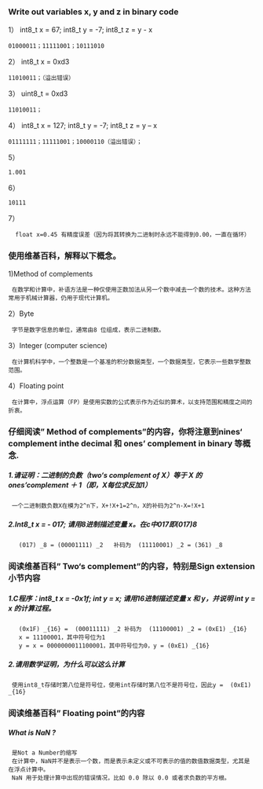 ### Write out variables x, y and z in binary code 
1） int8_t x = 67; int8_t y = -7; int8_t z = y - x
     
    01000011；11111001；10111010

2） int8_t x = 0xd3
     
    11010011；（溢出错误）

3） uint8_t = 0xd3
 
    11010011；
  
4） int8_t x = 127; int8_t y = -7; int8_t z = y – x
  
    01111111；11111001；10000110（溢出错误）；

5）

    1.001

6）

    10111

7） 

      float x=0.45 有精度误差（因为将其转换为二进制时永远不能得到0.00，一直在循环）
 
### 使用维基百科，解释以下概念。
1)Method of complements
     
     在数学和计算中，补语方法是一种仅使用正数加法从另一个数中减去一个数的技术。这种方法常用于机械计算器，仍用于现代计算机。

2）Byte

     字节是数字信息的单位，通常由8 位组成，表示二进制数。
 
3）Integer (computer science)
     
     在计算机科学中，一个整数是一个基准的积分数据类型，一个数据类型，它表示一些数学整数范围。

4）Floating point

     在计算中，浮点运算（FP）是使用实数的公式表示作为近似的算术，以支持范围和精度之间的折衷。
     
### 仔细阅读” Method of complements”的内容，你将注意到nines‘ complement inthe decimal 和 ones’ complement in binary 等概念. 

##### 1.请证明：二进制的负数（two‘s complement of X）等于 X 的 ones’complement ＋ 1（即，X每位求反加1）

     一个二进制数负数X在模为2^n下，X+!X+1=2^n，X的补码为2^n-X=!X+1

##### 2.Int8_t x = - 017; 请用8进制描述变量 x。在c中017即(017)8

       (017) _8 = (00001111) _2   补码为  (11110001) _2 = (361) _8

### 阅读维基百科” Two‘s complement”的内容，特别是Sign extension小节内容
##### 1.C程序：int8_t x = -0x1f; int y = x; 请用16进制描述变量 x 和 y，并说明 int y = x 的计算过程。

       (0x1F) _{16} =  (00011111) _2 补码为  (11100001) _2 = (0xE1) _{16}  
       x = 11100001，其中符号位为1 
       y = x = 0000000011100001，其中符号位为0，y = (0xE1) _{16} 

##### 2.请用数学证明，为什么可以这么计算

     使用int8_t存储时第八位是符号位，使用int存储时第八位不是符号位，因此y =  (0xE1) _{16}

### 阅读维基百科” Floating point”的内容

##### What is NaN ?
     是Not a Number的缩写
     在计算中，NaN并不是表示一个数，而是表示未定义或不可表示的值的数值数据类型，尤其是在浮点计算中。
     NaN 用于处理计算中出现的错误情况，比如 0.0 除以 0.0 或者求负数的平方根。
